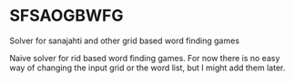 # SFSAOGBWFG
Solver for sanajahti and other grid based word finding games

Naive solver for rid based word finding games. 
For now there is no easy way of changing the input grid or the word list, but I might add them later.

